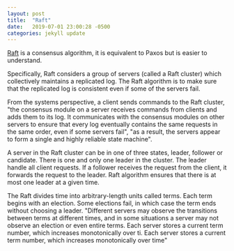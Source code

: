 ```yaml
---
layout: post
title:  "Raft"
date:   2019-07-01 23:00:28 -0500
categories: jekyll update
---
```


[Raft](https://raft.github.io/raft.pdf) is a consensus algorithm, it is equivalent to Paxos but is easier to understand.

Specifically, Raft considers a group of servers (called a Raft cluster) which collectively maintains a replicated log. The Raft algorithm is to make sure that the replicated log is consistent even if some of the servers fail.

From the systems perspective, a client sends commands to the Raft cluster, "the consensus module on a server receives commands from clients and adds them to its log. It communicates with the consensus modules on other servers to ensure that every log eventually contains the same requests in the same order, even if some servers fail", "as a result, the servers appear to form a single and highly reliable state machine".

A server in the Raft cluster can be in one of three states, leader, follower or candidate. There is one and only one leader in the cluster. The leader handle all client requests. If a follower receives the request from the client, it forwards the request to the leader. Raft algorithm ensures that there is at most one leader at a given time.


The Raft divides time into arbitrary-length units called terms. Each term begins with an election. Some elections fail, in which case the term ends without choosing a leader. "Different servers may observe the transitions between terms at different times, and in some situations a server may not observe an election or even entire terms. Each server stores a current term number, which increases monotonically over ti. Each server stores a current term number, which increases monotonically over time"
